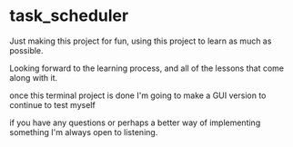 # task_scheduler

Just making this project for fun, using this project to learn as much as possible.

Looking forward to the learning process, and all of the lessons that come along with it.

once this terminal project is done I'm going to make a GUI version to continue to test myself

if you have any questions or perhaps a better way of implementing something I'm always open to listening.

